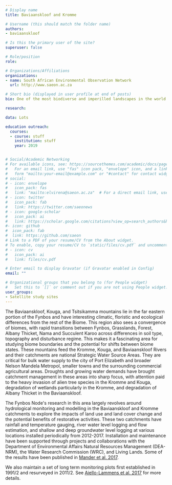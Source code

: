```yaml
---
# Display name
title: Baviaanskloof and Kromme

# Username (this should match the folder name)
authors:
- baviaanskloof

# Is this the primary user of the site?
superuser: false

# Role/position
role: 

# Organizations/Affiliations
organizations:
- name: South African Environmental Observation Network
  url: http://www.saeon.ac.za

# Short bio (displayed in user profile at end of posts)
bio: One of the most biodiverse and imperilled landscapes in the world.

research:

data: Lots

education outreach:
  courses:
  - course: stuff
    institution: stuff
    year: 2019


# Social/Academic Networking
# For available icons, see: https://sourcethemes.com/academic/docs/page-builder/#icons
#   For an email link, use "fas" icon pack, "envelope" icon, and a link in the
#   form "mailto:your-email@example.com" or "#contact" for contact widget.
# social:
# - icon: envelope
#   icon_pack: fas
#   link: "mailto:elvirena@saeon.ac.za"  # For a direct email link, use "mailto:test@example.org".
# - icon: twitter
#   icon_pack: fab
#   link: https://twitter.com/saeonews
# - icon: google-scholar
#   icon_pack: ai
#   link: https://scholar.google.com/citations?view_op=search_authors&hl=en&mauthors=SAEON&before_author=Kwbp_-MBAAAJ&astart=0
#- icon: github
#  icon_pack: fab
#  link: https://github.com/saeon
# Link to a PDF of your resume/CV from the About widget.
# To enable, copy your resume/CV to `static/files/cv.pdf` and uncomment the lines below.
# - icon: cv
#   icon_pack: ai
#   link: files/cv.pdf

# Enter email to display Gravatar (if Gravatar enabled in Config)
email: ""

# Organizational groups that you belong to (for People widget)
#   Set this to `[]` or comment out if you are not using People widget.
user_groups:
- Satellite study sites
---
```


The Baviaanskloof, Kouga, and Tsitsikamma mountains lie in the far eastern portion of the Fynbos and have interesting climatic, floristic and ecological differences from the rest of the Biome. This region also sees a convergence of biomes, with rapid transitions between Fynbos, Grasslands, Forest, Albany Thicket, Nama and Succulent Karoo across differences in soil type, topography and disturbance regime. This makes it a fascinating area for studying biome boundaries and the potential for shifts between biome states. These mountains feed the Kromme, Kouga, and Baviaanskloof Rivers and their catchments are national Strategic Water Source Areas. They are critical for bulk water supply to the city of Port Elizabeth and broader Nelson Mandela Metropol, smaller towns and the surrounding commercial agricultural areas. Droughts and growing water demands have brought catchment management in these areas into sharp focus, with attention paid to the heavy invasion of alien tree species in the Kromme and Kouga, degradation of wetlands particularly in the Kromme, and degradation of Albany Thicket in the Baviaanskloof.

The Fynbos Node's research in this area largely revolves around hydrological monitoring and modelling in the Baviaanskloof and Kromme catchments to explore the impacts of land use and land cover change and the potential benefits of restorative activities. These two catchments have rainfall and temperature gauging, river water level logging and flow estimation, and shallow and deep groundwater level logging at various locations installed periodically from 2012-2017. Installation and maintenance have been supported through projects and collaborations with the Department of Environmental Affairs Natural Resources Management (DEA-NRM), the Water Research Commission (WRC), and Living Lands. Some of the results have been published in [Mander et al. 2017](http://dx.doi.org/10.1016/j.ecoser.2017.03.003).

We also maintain a set of long term monitoring plots first established in 1991/2 and resurveyed in 2011/2. See [Aiello-Lammens et al. 2017](http://dx.doi.org/10.1111/ecog.01945) for more details.


